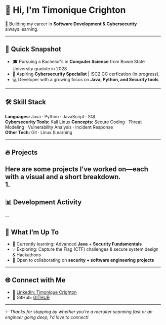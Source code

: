 # 👋 Hi, I'm Timonique Crighton  

🚀 Building my career in **Software Development & Cybersecurity**  
always learning.  

---

## 🌟 Quick Snapshot
- 🎓 Pursuing a Bachelor's in **Computer Science** from Bowie State University gradute in 2028
- 🔐 Aspiring **Cybersecurity Specialist** | ISC2 CC cerfication (in progress), 
- 💻 Developer with a growing focus on **Java, Python, and Security tools**  


---

## 🛠️ Skill Stack  

**Languages:** Java · Python · JavaScript · SQL  
**Cybersecurity Tools:** Kali Linux 
**Concepts:** Secure Coding · Threat Modeling · Vulnerability Analysis · Incident Response  
**Other Tech:** Git · Linux (Learning  

---

## 🔥 Projects  

Here are some projects I’ve worked on—each with a visual and a short breakdown.  
1. 
---

## 📊 Development Activity  


--
## 🎯 What I’m Up To
- 🌱 Currently learning: Advanced **Java** + **Security Fundamentals**  
- 💡 Exploring: Capture the Flag (CTF) challenges & secure system design & Hackathons 
- 🤝 Open to collaborating on **security + software engineering projects**  

---

## 🌐 Connect with Me    
- 💼 [LinkedIn: Timonique Crighton](https://www.linkedin.com/in/timonique-crighton-90475922a/)  
- 🐙 GitHub: [GITHUB](https://github.com/TimCri)  

---

✨ *Thanks for stopping by whether you’re a recruiter scanning fast or an engineer going deep, I’d love to connect!*  

